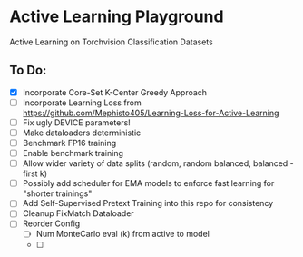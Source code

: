 # Active Learning Playground
Active Learning on Torchvision Classification Datasets

## To Do: 
- [x] Incorporate Core-Set K-Center Greedy Approach 
- [ ] Incorporate Learning Loss from https://github.com/Mephisto405/Learning-Loss-for-Active-Learning 
- [ ] Fix ugly DEVICE parameters!
- [ ] Make dataloaders deterministic
- [ ] Benchmark FP16 training
- [ ] Enable benchmark training
- [ ] Allow wider variety of data splits (random, random balanced, balanced - first k)
- [ ] Possibly add scheduler for EMA models to enforce fast learning for "shorter trainings"
- [ ] Add Self-Supervised Pretext Training into this repo for consistency
- [ ] Cleanup FixMatch Dataloader
- [ ] Reorder Config
    - [ ] Num MonteCarlo eval (k) from active to model
    - [ ]